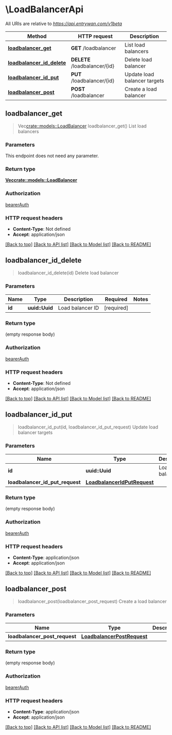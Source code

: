# \LoadBalancerApi

All URIs are relative to *https://api.entrywan.com/v1beta*

Method | HTTP request | Description
------------- | ------------- | -------------
[**loadbalancer_get**](LoadBalancerApi.md#loadbalancer_get) | **GET** /loadbalancer | List load balancers
[**loadbalancer_id_delete**](LoadBalancerApi.md#loadbalancer_id_delete) | **DELETE** /loadbalancer/{id} | Delete load balancer
[**loadbalancer_id_put**](LoadBalancerApi.md#loadbalancer_id_put) | **PUT** /loadbalancer/{id} | Update load balancer targets
[**loadbalancer_post**](LoadBalancerApi.md#loadbalancer_post) | **POST** /loadbalancer | Create a load balancer



## loadbalancer_get

> Vec<crate::models::LoadBalancer> loadbalancer_get()
List load balancers

### Parameters

This endpoint does not need any parameter.

### Return type

[**Vec<crate::models::LoadBalancer>**](LoadBalancer.md)

### Authorization

[bearerAuth](../README.md#bearerAuth)

### HTTP request headers

- **Content-Type**: Not defined
- **Accept**: application/json

[[Back to top]](#) [[Back to API list]](../README.md#documentation-for-api-endpoints) [[Back to Model list]](../README.md#documentation-for-models) [[Back to README]](../README.md)


## loadbalancer_id_delete

> loadbalancer_id_delete(id)
Delete load balancer

### Parameters


Name | Type | Description  | Required | Notes
------------- | ------------- | ------------- | ------------- | -------------
**id** | **uuid::Uuid** | Load balancer ID | [required] |

### Return type

 (empty response body)

### Authorization

[bearerAuth](../README.md#bearerAuth)

### HTTP request headers

- **Content-Type**: Not defined
- **Accept**: application/json

[[Back to top]](#) [[Back to API list]](../README.md#documentation-for-api-endpoints) [[Back to Model list]](../README.md#documentation-for-models) [[Back to README]](../README.md)


## loadbalancer_id_put

> loadbalancer_id_put(id, loadbalancer_id_put_request)
Update load balancer targets

### Parameters


Name | Type | Description  | Required | Notes
------------- | ------------- | ------------- | ------------- | -------------
**id** | **uuid::Uuid** | Load balancer ID | [required] |
**loadbalancer_id_put_request** | [**LoadbalancerIdPutRequest**](LoadbalancerIdPutRequest.md) |  | [required] |

### Return type

 (empty response body)

### Authorization

[bearerAuth](../README.md#bearerAuth)

### HTTP request headers

- **Content-Type**: application/json
- **Accept**: application/json

[[Back to top]](#) [[Back to API list]](../README.md#documentation-for-api-endpoints) [[Back to Model list]](../README.md#documentation-for-models) [[Back to README]](../README.md)


## loadbalancer_post

> loadbalancer_post(loadbalancer_post_request)
Create a load balancer

### Parameters


Name | Type | Description  | Required | Notes
------------- | ------------- | ------------- | ------------- | -------------
**loadbalancer_post_request** | [**LoadbalancerPostRequest**](LoadbalancerPostRequest.md) |  | [required] |

### Return type

 (empty response body)

### Authorization

[bearerAuth](../README.md#bearerAuth)

### HTTP request headers

- **Content-Type**: application/json
- **Accept**: application/json

[[Back to top]](#) [[Back to API list]](../README.md#documentation-for-api-endpoints) [[Back to Model list]](../README.md#documentation-for-models) [[Back to README]](../README.md)

